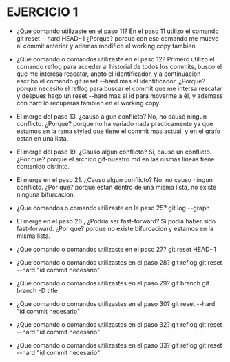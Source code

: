 # EJERCICIO 1

- ¿Que comando utilizaste en el paso 11?
En el paso 11 utilizo el comando git reset --hard HEAD~1
¿Porque?
porque con ese comando me muevo al commit anterior y ademas modifico el working copy tambien

- ¿Que comando o comandos utilizaste en el paso 12?
Primero utilizo el comando reflog para acceder al historial de todos los commits, busco el que me 
interesa rescatar, anoto el identificador, y a continuacion escribo el comando git reset --hard mas 
el 
identificador.
¿Porque?
porque necesito el reflog para buscar el commit que me intersa rescatar y despues hago un reset 
--hard mas el id para moverme a él, y ademass con hard lo recuperas tambien en el working copy.

- El merge del paso 13, ¿causo algun conflicto?
No, no causó ningun conflicto.
¿Porque?
porque no ha variado nada practicamente ya que estamos en la rama styled que tiene el commit mas 
actual, y en el grafo estan en una lista.

- El merge del paso 19. ¿Causo algun conflicto?
Si, causo un conflicto.
¿Por que?
porque el archico git-nuestro.md en las nismas lineas tiene contenido distinto.

- El merge en el paso 21. ¿Causo algun conflicto?
No, no causo ningun conflicto.
¿Por que?
porque estan dentro de una misma lista, no existe ninguna bifurcacion.

- ¿Que comandos o comando utilizaste en le paso 25?
git log --graph

- El merge en el paso 26 , ¿Podria ser fast-forward?
Si podia haber sido fast-forward.
¿Por que?
porque no existe bifurcacion y estamos en la misma lista.

- ¿Que comando o comandos utilizaste en el paso 27?
git reset HEAD~1

- ¿Que comando o comandos utilizastes en el paso 28?
git reflog
git reset --hard "id commit necesario"

- ¿Que comando o comandos utilizastes en el paso 29?
git branch
git branch -D title

- ¿Que comando o comandos utilizastes en el paso 30?
git reset --hard "id commit necesario"

- ¿Que comando o comandos utilizastes en el paso 32?
git reflog
git reset --hard "id commit necesario"

- ¿Que comando o comandos utilizastes en el paso 33?
git reflog
git reset --hard "id commit necesario"


